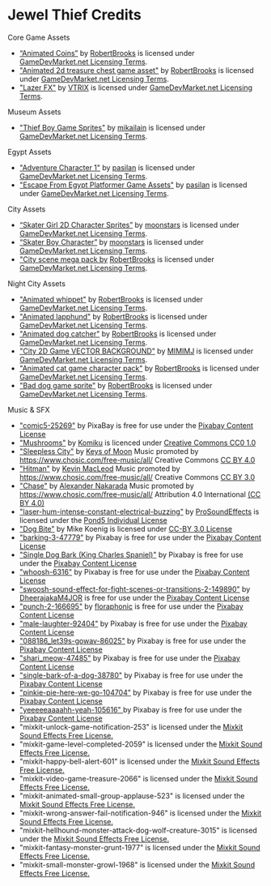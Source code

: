 # Jewel Thief Credits

Core Game Assets
* [“Animated Coins”](https://www.gamedevmarket.net/asset/animated-coins) by [RobertBrooks](https://www.gamedevmarket.net/member/robertbrooks) is licensed under [GameDevMarket.net Licensing Terms](https://www.gamedevmarket.net/terms-conditions#marketplace-terms).
* ["Animated 2d treasure chest game asset"](https://www.gamedevmarket.net/asset/animated-2d-treasure-chest-game-asset) by [RobertBrooks](https://www.gamedevmarket.net/member/robertbrooks) is licensed under [GameDevMarket.net Licensing Terms](https://www.gamedevmarket.net/terms-conditions#marketplace-terms).
* ["Lazer FX"](https://www.gamedevmarket.net/asset/lazer-fx-2436) by [VTRIX](https://www.gamedevmarket.net/member/VTRIX) is licensed under [GameDevMarket.net Licensing Terms](https://www.gamedevmarket.net/terms-conditions#marketplace-terms).

Museum Assets
* ["Thief Boy Game Sprites"](https://www.gamedevmarket.net/asset/thief-boy-game-sprites-4360) by [mikailain](https://www.gamedevmarket.net/member/mikailain) is licensed under [GameDevMarket.net Licensing Terms](https://www.gamedevmarket.net/terms-conditions#marketplace-terms).

Egypt Assets
* ["Adventure Character 1"](https://www.gamedevmarket.net/asset/adventurer-character-spritesheet-3567) by [pasilan](https://www.gamedevmarket.net/member/pasilan) is licensed under [GameDevMarket.net Licensing Terms](https://www.gamedevmarket.net/terms-conditions#marketplace-terms).
* ["Escape From Egypt Platformer Game Assets"](https://www.gamedevmarket.net/asset/escape-from-egypt-platformer-game-assets) by [pasilan](https://www.gamedevmarket.net/member/pasilan) is licensed under [GameDevMarket.net Licensing Terms](https://www.gamedevmarket.net/terms-conditions#marketplace-terms).

City Assets
* [“Skater Girl 2D Character Sprites”](https://www.gamedevmarket.net/asset/skater-girl-2d-character-sprites) by [moonstars](https://www.gamedevmarket.net/member/moonstars) is licensed under [GameDevMarket.net Licensing Terms](https://www.gamedevmarket.net/terms-conditions#marketplace-terms).
* [“Skater Boy Character”](https://www.gamedevmarket.net/asset/skater-boy-character) by [moonstars](https://www.gamedevmarket.net/member/moonstars) is licensed under [GameDevMarket.net Licensing Terms](https://www.gamedevmarket.net/terms-conditions#marketplace-terms).
* ["City scene mega pack by](https://www.gamedevmarket.net/asset/city-scene-mega-pack") [RobertBrooks](https://www.gamedevmarket.net/member/robertbrooks) is licensed under [GameDevMarket.net Licensing Terms](https://www.gamedevmarket.net/terms-conditions#marketplace-terms).

Night City Assets
* ["Animated whippet"](https://www.gamedevmarket.net/asset/animated-whippet) by [RobertBrooks](https://www.gamedevmarket.net/member/robertbrooks) is licensed under [GameDevMarket.net Licensing Terms](https://www.gamedevmarket.net/terms-conditions#marketplace-terms).
* ["Animated lapphund"](https://www.gamedevmarket.net/asset/animated-lapphund) by [RobertBrooks](https://www.gamedevmarket.net/member/robertbrooks) is licensed under [GameDevMarket.net Licensing Terms](https://www.gamedevmarket.net/terms-conditions#marketplace-terms).
* ["Animated dog catcher"](https://www.gamedevmarket.net/asset/animated-dog-catcher) by [RobertBrooks](https://www.gamedevmarket.net/member/robertbrooks) is licensed under [GameDevMarket.net Licensing Terms](https://www.gamedevmarket.net/terms-conditions#marketplace-terms).
* ["City 2D Game VECTOR BACKGROUND"](https://www.gamedevmarket.net/asset/city-2d-game-vector-background) by [MIMIMJ](https://www.gamedevmarket.net/member/MIMIMJ) is licensed under [GameDevMarket.net Licensing Terms](https://www.gamedevmarket.net/terms-conditions#marketplace-terms).
* ["Animated cat game character pack"](https://www.gamedevmarket.net/asset/animated-cat-game-character-pack) by [RobertBrooks](https://www.gamedevmarket.net/member/robertbrooks) is licensed under [GameDevMarket.net Licensing Terms](https://www.gamedevmarket.net/terms-conditions#marketplace-terms).
* ["Bad dog game sprite"](https://www.gamedevmarket.net/asset/bad-dog-game-sprite) by [RobertBrooks](https://www.gamedevmarket.net/member/robertbrooks) is licensed under [GameDevMarket.net Licensing Terms](https://www.gamedevmarket.net/terms-conditions#marketplace-terms).

Music & SFX
* ["comic5-25269"](https://pixabay.com/sound-effects/comic5-25269/) by PixaBay is free for use under the [Pixabay Content License](https://pixabay.com/service/license-summary/)
* ["Mushrooms"](https://www.chosic.com/download-audio/24520/) by [Komiku](Komiku) is licenced under [Creative Commons CC0 1.0](https://creativecommons.org/publicdomain/zero/1.0/)
* ["Sleepless City"](https://www.chosic.com/download-audio/32075/) by [Keys of Moon](https://soundcloud.com/keysofmoon) Music promoted by https://www.chosic.com/free-music/all/ Creative Commons [CC BY 4.0](https://creativecommons.org/licenses/by/4.0/)
* ["Hitman"](https://www.chosic.com/free-music/all/?keyword=hitman#:~:text=Preview%20all-,Hitman,-Kevin%20MacLeod) by [Kevin MacLeod](https://incompetech.com/) Music promoted by https://www.chosic.com/free-music/all/ Creative Commons [CC BY 3.0](https://creativecommons.org/licenses/by/3.0/)
* ["Chase"](https://www.chosic.com/download-audio/26013/) by [Alexander Nakarada](https://creatorchords.com) Music promoted by https://www.chosic.com/free-music/all/ Attribution 4.0 International [(CC BY 4.0)](https://creativecommons.org/licenses/by/4.0/)
* ["laser-hum-intense-constant-electrical-buzzing"](https://www.pond5.com/sound-effects/item/103007201-laser-hum-intense-constant-electrical-buzzing-laser-stream) by [ProSoundEffects](https://www.pond5.com/artist/prosoundeffects) is licensed under the [Pond5 Individual License](https://www.pond5.com/our-licenses)
* ["Dog Bite"](https://soundbible.com/1529-Dog-Bite.html) by Mike Koenig is licensed under [CC-BY 3.0 License](https://creativecommons.org/licenses/by/3.0/)
* ["barking-3-47779"](https://pixabay.com/sound-effects/barking-3-47779/) by Pixabay is free for use under the [Pixabay Content License](https://pixabay.com/service/license-summary/)
* ["Single Dog Bark (King Charles Spaniel)"](https://pixabay.com/sound-effects/single-dog-bark-king-charles-spaniel-41366/) by Pixabay is free for use under the [Pixabay Content License](https://pixabay.com/service/license-summary/)
* ["whoosh-6316"](https://pixabay.com/sound-effects/whoosh-6316/) by Pixabay is free for use under the [Pixabay Content License](https://pixabay.com/service/license-summary/)
* ["swoosh-sound-effect-for-fight-scenes-or-transitions-2-149890"](https://pixabay.com/sound-effects/swoosh-sound-effect-for-fight-scenes-or-transitions-2-149890/) by [DheerajakaM4JOR](https://pixabay.com/users/dheerajakam4jor-36410348/) is free for use under the [Pixabay Content License](https://pixabay.com/service/license-summary/)
* ["punch-2-166695"](https://pixabay.com/sound-effects/punch-2-166695/) by [floraphonic](https://pixabay.com/users/floraphonic-38928062/) is free for use under the [Pixabay Content License](https://pixabay.com/service/license-summary/)
* ["male-laughter-92404"](https://pixabay.com/sound-effects/male-laughter-92404/) by Pixabay is free for use under the [Pixabay Content License](https://pixabay.com/service/license-summary/)
* ["088186_let39s-gowav-86025"](https://pixabay.com/sound-effects/088186-let39s-gowav-86025/) by Pixabay is free for use under the [Pixabay Content License](https://pixabay.com/service/license-summary/)
* ["shari_meow-47485"](https://pixabay.com/sound-effects/single-bark-of-a-dog-38780/) by Pixabay is free for use under the [Pixabay Content License](https://pixabay.com/service/license-summary/)
* ["single-bark-of-a-dog-38780"](https://pixabay.com/sound-effects/single-bark-of-a-dog-38780/) by Pixabay is free for use under the [Pixabay Content License](https://pixabay.com/service/license-summary/)
* ["pinkie-pie-here-we-go-104704"](https://pixabay.com/sound-effects/pinkie-pie-here-we-go-104704/) by Pixabay is free for use under the [Pixabay Content License](https://pixabay.com/service/license-summary/)
* ["yeeeeeaaaahh-yeah-105616" ](https://pixabay.com/sound-effects/yeeeeeaaaahh-yeah-105616/)by Pixabay is free for use under the [Pixabay Content License](https://pixabay.com/service/license-summary/)
* "mixkit-unlock-game-notification-253" is licensed under the [Mixkit Sound Effects Free License.](https://mixkit.co/license/#sfxFree)
* "mixkit-game-level-completed-2059" is licensed under the [Mixkit Sound Effects Free License.](https://mixkit.co/license/#sfxFree)
* "mixkit-happy-bell-alert-601" is licensed under the [Mixkit Sound Effects Free License.](https://mixkit.co/license/#sfxFree)
* "mixkit-video-game-treasure-2066" is licensed under the [Mixkit Sound Effects Free License.](https://mixkit.co/license/#sfxFree)
* "mixkit-animated-small-group-applause-523" is licensed under the [Mixkit Sound Effects Free License.](https://mixkit.co/license/#sfxFree)
* "mixkit-wrong-answer-fail-notification-946" is licensed under the [Mixkit Sound Effects Free License.](https://mixkit.co/license/#sfxFree)
* "mixkit-hellhound-monster-attack-dog-wolf-creature-3015" is licensed under the [Mixkit Sound Effects Free License.](https://mixkit.co/license/#sfxFree)
* "mixkit-fantasy-monster-grunt-1977" is licensed under the [Mixkit Sound Effects Free License.](https://mixkit.co/license/#sfxFree)
* "mixkit-small-monster-growl-1968" is licensed under the [Mixkit Sound Effects Free License.](https://mixkit.co/license/#sfxFree)

